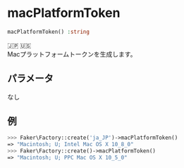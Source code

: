 # macPlatformToken
```php
macPlatformToken() :string
```
:jp: :us:  
Macプラットフォームトークンを生成します。

## パラメータ
なし

## 例
```php
>>> Faker\Factory::create('ja_JP')->macPlatformToken()
=> "Macintosh; U; Intel Mac OS X 10_8_0"
>>> Faker\Factory::create()->macPlatformToken()
=> "Macintosh; U; PPC Mac OS X 10_5_0"
```
